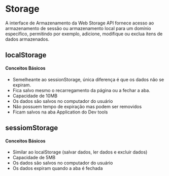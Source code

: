# Storage
A interface de Armazenamento da Web Storage API fornece acesso ao armazenamento de sessão ou armazenamento local para um domínio específico, permitindo por exemplo, adicione, modifique ou exclua itens de dados armazenados.


## localStorage

#### Conceitos Básicos

* Semelheante ao sessionStorage, única diferença é que os dados não se expiram.
* Fica salvo mesmo o recarregamento da página ou a fechar a aba.
* Capacidade de 10MB
* Os dados são salvos no computador do usuário
* Não possuem tempo de expiração mas podem ser removidos
* Ficam salvos na aba Application do Dev tools

## sessiomStorage

#### Conceitos Básicos

* Similar ao localStorage (salvar dados, ler dados e excluir dados)
* Capacidade de 5MB
* Os dados são salvos no computador do usuário
* Os dados expiram quando a aba é fechada
